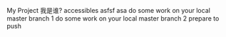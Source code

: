 My Project
我是谁?
accessibles
asfsf
asa
do some work on your local master branch 1
do some work on your local master branch 2
prepare to push